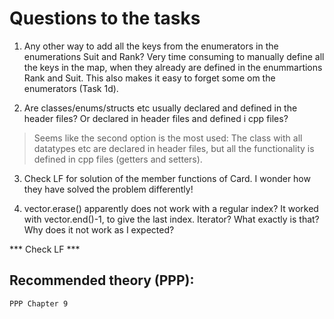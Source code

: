 # Questions to the tasks

1. Any other way to add all the keys from the enumerators in the enumerations Suit and Rank? Very time consuming to manually define all the keys in the map, when they already are defined in the enummartions Rank and Suit. This also makes it easy to forget some om the enumerators (Task 1d). 

2. Are classes/enums/structs etc usually declared and defined in the header files? Or declared in header files and defined i cpp files? 
> Seems like the second option is the most used: The class with all datatypes etc are declared in header files, but all the functionality is defined in cpp files (getters and setters). 

3. Check LF for solution of the member functions of Card. I wonder how they have solved the problem differently!

4. vector.erase() apparently does not work with a regular index? It worked with vector.end()-1, to give the last index. Iterator? What exactly is that? Why does it not work as I expected?


*** Check LF ***

## Recommended theory (PPP):
```
PPP Chapter 9

```

